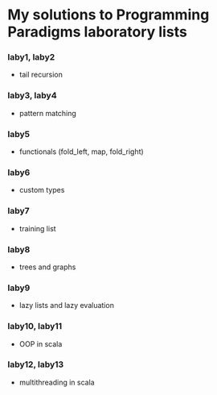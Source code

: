 # My solutions to Programming Paradigms laboratory lists

### laby1, laby2
  - tail recursion
### laby3, laby4
  - pattern matching
### laby5
  - functionals (fold_left, map, fold_right)
### laby6
  - custom types
### laby7
  - training list
### laby8 
  - trees and graphs
### laby9 
  - lazy lists and lazy evaluation
### laby10, laby11
  - OOP in scala
### laby12, laby13
  - multithreading in scala
